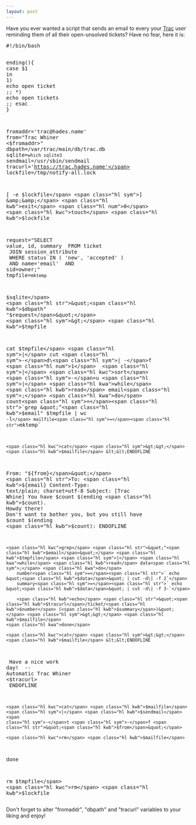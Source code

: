```yaml
---
layout: post
---
```

Have you ever wanted a script that sends an email to every your <a href="http://trac.edgewall.org/">Trac</a> user reminding them of all their open-unsolved tickets? Have no fear, here it is:

<div class="code"><pre class="hl"><span class="hl slc">#!/bin/bash</span>

ending<span class="hl sym">(){</span>
    <span class="hl kwa">case</span> <span class="hl kwb">$1</span> <span class="hl kwa">in</span>
        <span class="hl num">1</span><span class="hl sym">)</span>
            <span class="hl kwb">echo</span> open ticket
            <span class="hl sym">;;</span>
        <span class="hl sym">*)</span>
            <span class="hl kwb">echo</span> open tickets
            <span class="hl sym">;;</span>
    <span class="hl kwa">esac</span>
<span class="hl sym">}</span>

fromaddr<span class="hl sym">=</span><span class="hl str">'trac&#64;hades.name'</span>
from<span class="hl sym">=</span><span class="hl str">&quot;Trac Whiner &lt;<span class="hl kwb">$fromaddr</span>&gt;&quot;</span>
dbpath<span class="hl sym">=/</span>var<span class="hl sym">/</span>trac<span class="hl sym">/</span>main<span class="hl sym">/</span>db<span class="hl sym">/</span>trac.db
sqlite<span class="hl sym">=</span><span class="hl str">`which sqlite3`</span>
sendmail<span class="hl sym">=/</span>usr<span class="hl sym">/</span>sbin<span class="hl sym">/</span>sendmail
tracurl<span class="hl sym">=</span><span class="hl str">'https://trac.hades.name'</span>
lockfile<span class="hl sym">=/</span>tmp<span class="hl sym">/</span>notify<span class="hl sym">-</span>all.lock

<span class="hl sym">[ -</span>e <span class="hl kwb">$lockfile</span> <span class="hl sym">] &amp;&amp;</span> <span class="hl kwb">exit</span> <span class="hl num">0</span>
<span class="hl kwc">touch</span> <span class="hl kwb">$lockfile</span>

request<span class="hl sym">=</span><span class="hl str">&quot;SELECT value, id, summary</span>
<span class="hl str">          FROM ticket</span>
<span class="hl str">          JOIN session_attribute</span>
<span class="hl str">          WHERE status IN ( 'new', 'accepted' )</span>
<span class="hl str">           AND name='email'</span>
<span class="hl str">           AND sid=owner;&quot;</span>
tmpfile<span class="hl sym">=</span><span class="hl str">`mktemp`</span>

<span class="hl kwb">$sqlite</span> <span class="hl str">&quot;<span class="hl kwb">$dbpath</span>&quot;</span> <span class="hl str">&quot;<span class="hl kwb">$request</span>&quot;</span> <span class="hl sym">&gt;</span> <span class="hl kwb">$tmpfile</span>

<span class="hl kwc">cat</span> <span class="hl kwb">$tmpfile</span> <span class="hl sym">|</span> cut <span class="hl sym">-</span>d\<span class="hl sym">| -</span>f <span class="hl num">1</span>  <span class="hl sym">|</span> <span class="hl kwc">sort</span> <span class="hl sym">-</span>u <span class="hl sym">|</span> <span class="hl kwa">while</span> <span class="hl kwb">read</span> email<span class="hl sym">;</span> <span class="hl kwa">do</span>
    count<span class="hl sym">=</span><span class="hl str">`grep &quot;^<span class="hl kwb">$email</span>&quot; <span class="hl kwb">$tmpfile</span> | wc -l`</span>
    mailfile<span class="hl sym">=</span><span class="hl str">`mktemp`</span>

    <span class="hl kwc">cat</span> <span class="hl sym">&gt;&gt;</span> <span class="hl kwb">$mailfile</span> &lt;&lt;ENDOFLINE
<span class="hl str">From: &quot;<span class="hl kwb">${from}</span>&quot;</span>
<span class="hl str">To: <span class="hl kwb">${email}</span></span>
<span class="hl str">Content-Type: text/plain; charset=utf-8</span>
<span class="hl str">Subject: [Trac Whine] You have <span class="hl kwb">$count</span> $(ending <span class="hl kwb">$count</span>).</span>
<span class="hl str"></span>
<span class="hl str">Howdy there!</span>
<span class="hl str"></span>
<span class="hl str">Don't want to bother you, but you still have <span class="hl kwb">$count</span> $(ending <span class="hl kwb">$count</span>):</span>
ENDOFLINE

    <span class="hl kwc">grep</span> <span class="hl str">&quot;^<span class="hl kwb">$email</span>&quot;</span> <span class="hl kwb">$tmpfile</span> <span class="hl sym">|</span> <span class="hl kwa">while</span> <span class="hl kwb">read</span> data<span class="hl sym">;</span> <span class="hl kwa">do</span>
        number<span class="hl sym">=</span><span class="hl str">` echo &quot;<span class="hl kwb">$data</span>&quot; | cut -d\| -f 2`</span>
        summary<span class="hl sym">=</span><span class="hl str">` echo &quot;<span class="hl kwb">$data</span>&quot; | cut -d\| -f 3-`</span>

        <span class="hl kwb">echo</span> <span class="hl str">&quot;<span class="hl kwb">$tracurl</span>/ticket/<span class="hl kwb">$number</span> (<span class="hl kwb">$summary</span>)&quot;</span> <span class="hl sym">&gt;&gt;</span> <span class="hl kwb">$mailfile</span>
    <span class="hl kwa">done</span>

    <span class="hl kwc">cat</span> <span class="hl sym">&gt;&gt;</span> <span class="hl kwb">$mailfile</span> &lt;&lt;ENDOFLINE
<span class="hl str"></span>
<span class="hl str">Have a nice work day!</span>
<span class="hl str"></span>
<span class="hl str">--</span>
<span class="hl str">Automatic Trac Whiner &lt;<span class="hl kwb">$tracurl</span>&gt;</span>
<span class="hl str"></span>
ENDOFLINE

    <span class="hl kwc">cat</span> <span class="hl kwb">$mailfile</span> <span class="hl sym">|</span> <span class="hl kwb">$sendmail</span> <span
    class="hl sym">-</span>t <span class="hl sym">-</span>f <span class="hl str">&quot;<span class="hl kwb">$from</span>&quot;</span>

    <span class="hl kwc">rm</span> <span class="hl kwb">$mailfile</span>
<span class="hl kwa">done</span>

<span class="hl kwc">rm</span> <span class="hl kwb">$tmpfile</span>
<span class="hl kwc">rm</span> <span class="hl kwb">$lockfile</span>
</pre></div>

Don't forget to alter "fromaddr", "dbpath" and "tracurl" variables to your liking and enjoy!